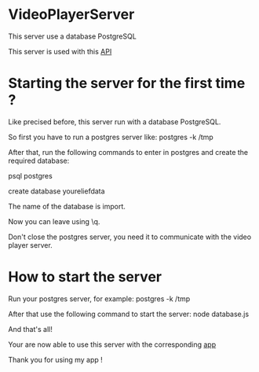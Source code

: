 # VideoPlayerServer

This server use a database PostgreSQL

This server is used with this [API](https://github.com/Theo-DARONAT/VideoPlayerApp.git)

# Starting the server for the first time ?

Like precised before, this server run with a database PostgreSQL.

So first you have to run a postgres server like: postgres -k /tmp


After that, run the following commands to enter in postgres and create the required database:

psql postgres

create database youreliefdata


The name of the database is import.

Now you can leave using \q.

Don't close the postgres server, you need it to communicate with the video
player server.

# How to start the server

Run your postgres server, for example: postgres -k /tmp

After that use the following command to start the server: node database.js

And that's all!

Your are now able to use this server with the corresponding [app](https://github.com/Theo-DARONAT/VideoPlayerApp.git)

Thank you for using my app !

